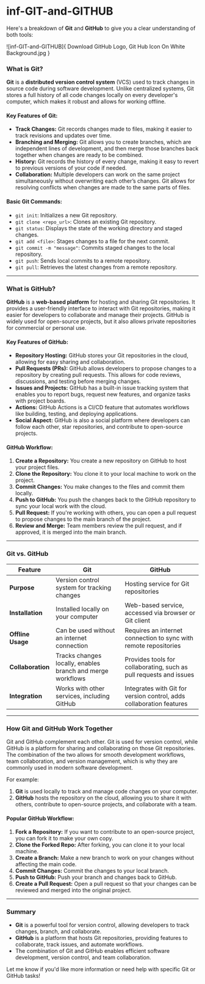 # inf-GIT-and-GITHUB
Here's a breakdown of **Git** and **GitHub** to give you a clear understanding of both tools:

![inf-GIT-and-GITHUB]{
Download GitHub Logo, Git Hub Icon On White Background.jpg
}

### **What is Git?**

**Git** is a **distributed version control system** (VCS) used to track changes in source code during software development. Unlike centralized systems, Git stores a full history of all code changes locally on every developer's computer, which makes it robust and allows for working offline.

#### **Key Features of Git:**
- **Track Changes:** Git records changes made to files, making it easier to track revisions and updates over time.
- **Branching and Merging:** Git allows you to create branches, which are independent lines of development, and then merge those branches back together when changes are ready to be combined.
- **History:** Git records the history of every change, making it easy to revert to previous versions of your code if needed.
- **Collaboration:** Multiple developers can work on the same project simultaneously without overwriting each other’s changes. Git allows for resolving conflicts when changes are made to the same parts of files.

#### **Basic Git Commands:**
- `git init`: Initializes a new Git repository.
- `git clone <repo_url>`: Clones an existing Git repository.
- `git status`: Displays the state of the working directory and staged changes.
- `git add <file>`: Stages changes to a file for the next commit.
- `git commit -m "message"`: Commits staged changes to the local repository.
- `git push`: Sends local commits to a remote repository.
- `git pull`: Retrieves the latest changes from a remote repository.

---

### **What is GitHub?**

**GitHub** is a **web-based platform** for hosting and sharing Git repositories. It provides a user-friendly interface to interact with Git repositories, making it easier for developers to collaborate and manage their projects. GitHub is widely used for open-source projects, but it also allows private repositories for commercial or personal use.

#### **Key Features of GitHub:**
- **Repository Hosting:** GitHub stores your Git repositories in the cloud, allowing for easy sharing and collaboration.
- **Pull Requests (PRs):** GitHub allows developers to propose changes to a repository by creating pull requests. This allows for code reviews, discussions, and testing before merging changes.
- **Issues and Projects:** GitHub has a built-in issue tracking system that enables you to report bugs, request new features, and organize tasks with project boards.
- **Actions:** GitHub Actions is a CI/CD feature that automates workflows like building, testing, and deploying applications.
- **Social Aspect:** GitHub is also a social platform where developers can follow each other, star repositories, and contribute to open-source projects.

#### **GitHub Workflow:**
1. **Create a Repository:** You create a new repository on GitHub to host your project files.
2. **Clone the Repository:** You clone it to your local machine to work on the project.
3. **Commit Changes:** You make changes to the files and commit them locally.
4. **Push to GitHub:** You push the changes back to the GitHub repository to sync your local work with the cloud.
5. **Pull Request:** If you're working with others, you can open a pull request to propose changes to the main branch of the project.
6. **Review and Merge:** Team members review the pull request, and if approved, it is merged into the main branch.

---

### **Git vs. GitHub**

| Feature                     | Git                                      | GitHub                                  |
|-----------------------------|------------------------------------------|-----------------------------------------|
| **Purpose**                 | Version control system for tracking changes | Hosting service for Git repositories    |
| **Installation**            | Installed locally on your computer       | Web-based service, accessed via browser or Git client |
| **Offline Usage**           | Can be used without an internet connection | Requires an internet connection to sync with remote repositories |
| **Collaboration**           | Tracks changes locally, enables branch and merge workflows | Provides tools for collaborating, such as pull requests and issues |
| **Integration**             | Works with other services, including GitHub | Integrates with Git for version control, adds collaboration features |

---

### **How Git and GitHub Work Together**

Git and GitHub complement each other. Git is used for version control, while GitHub is a platform for sharing and collaborating on those Git repositories. The combination of the two allows for smooth development workflows, team collaboration, and version management, which is why they are commonly used in modern software development.

For example:
1. **Git** is used locally to track and manage code changes on your computer.
2. **GitHub** hosts the repository on the cloud, allowing you to share it with others, contribute to open-source projects, and collaborate with a team.

#### **Popular GitHub Workflow:**
1. **Fork a Repository:** If you want to contribute to an open-source project, you can fork it to make your own copy.
2. **Clone the Forked Repo:** After forking, you can clone it to your local machine.
3. **Create a Branch:** Make a new branch to work on your changes without affecting the main code.
4. **Commit Changes:** Commit the changes to your local branch.
5. **Push to GitHub:** Push your branch and changes back to GitHub.
6. **Create a Pull Request:** Open a pull request so that your changes can be reviewed and merged into the original project.

---

### **Summary**

- **Git** is a powerful tool for version control, allowing developers to track changes, branch, and collaborate.
- **GitHub** is a platform that hosts Git repositories, providing features to collaborate, track issues, and automate workflows.
- The combination of Git and GitHub enables efficient software development, version control, and team collaboration.

Let me know if you'd like more information or need help with specific Git or GitHub tasks!
